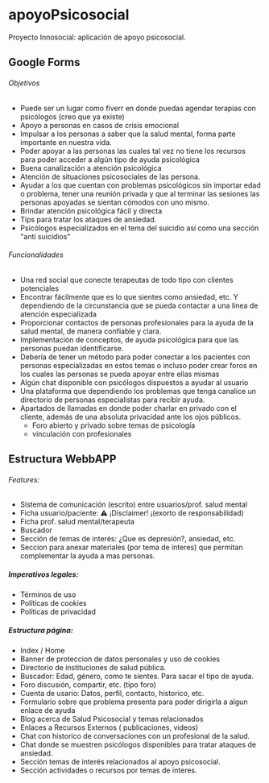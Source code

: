 # apoyoPsicosocial
Proyecto Innosocial: aplicación de apoyo psicosocial.
## Google Forms
###### Objetivos
- Puede ser un lugar como fiverr en donde puedas agendar terapias con psicólogos (creo que ya existe)
- Apoyo a personas en casos de crisis emocional
- Impulsar a los personas a saber que la salud mental, forma parte importante en nuestra vida.
- Poder apoyar a las personas las cuales tal vez no tiene los recursos para poder acceder a algún tipo de ayuda psicológica 
- Buena canalización a atención psicológica
- Atención de situaciones psicosociales de las persona. 
- Ayudar a los que cuentan con problemas psicológicos sin importar edad o problema, tener una reunión privada y que al terminar las sesiones las personas apoyadas se sientan cómodos con uno mismo.
- Brindar atención psicológica fácil y directa
- Tips para tratar los ataques de ansiedad.
- Psicólogos especializados en el tema del suicidio así como una sección "anti suicidios"

###### Funcionalidades
- Una red social que conecte terapeutas de todo tipo con clientes potenciales
- Encontrar fácilmente que es lo que sientes como ansiedad, etc. Y dependiendo de la circunstancia que se pueda contactar a una línea de atención especializada 
- Proporcionar contactos de personas profesionales para la ayuda de la salud mental,  de manera confiable y clara.
- Implementación de conceptos, de ayuda psicológica para que las personas puedan identificarse. 
- Debería de tener un método para poder conectar a los pacientes con personas especializadas en estos temas o incluso poder crear foros en los cuales las personas se pueda apoyar entre ellas mismas
- Algún chat disponible con psicólogos dispuestos a ayudar al usuario
- Una plataforma que dependiendo los problemas que tenga canalice un directorio de personas especialistas para recibir ayuda. 
- Apartados de llamadas en donde poder charlar en privado con el cliente, además de una absoluta privacidad ante los ojos públicos.
  - Foro abierto y privado sobre temas de psicología
  - vinculación con profesionales

## Estructura WebbAPP
###### Features:
- Sistema de comunicación (escrito) entre usuarios/prof. salud mental
- Ficha usuario/paciente: ⚠️ ¡Disclaimer! ¡(exorto de responsabilidad)
- Ficha prof. salud mental/terapeuta
- Buscador
- Sección de temas de interés: ¿Que es depresión?, ansiedad, etc.
- Seccion para anexar materiales (por tema de interes) que permitan complementar la ayuda a mas personas.

##### Imperativos legales:
- Términos de uso
- Políticas de cookies
- Políticas de privacidad

##### Estructura página:
- Index / Home
- Banner de proteccion de datos personales y uso de cookies
- Directorio de instituciones de salud pública.
- Buscador: Edad, género, como te sientes. Para sacar el tipo de ayuda.
- Foro discusión, compartir, etc. (tipo foro)
- Cuenta de usario: Datos, perfil, contacto, historico, etc.
- Formulario  sobre que problema  presenta para poder dirigirla a algun enlace de ayuda
- Blog acerca de Salud Psicosocial y temas relacionados
- Enlaces a Recursos Externos ( publicaciones, videos)
- Chat con historico de conversaciones con un profesional de la salud.
- Chat donde se muestren psicólogos disponibles para tratar ataques de ansiedad.
- Sección temas de interés relacionados al apoyo psicosocial.
- Sección actividades o recursos por temas de interes.
